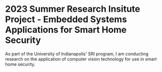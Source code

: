 # 2023 Summer Research Insitute Project - Embedded Systems Applications for Smart Home Security
As part of the University of Indianapolis' SRI program, I am conducting research on the application of computer vision technology for use in smart home security. 
